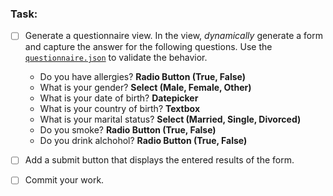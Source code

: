 ### Task:

* [ ] Generate a questionnaire view. In the view, _dynamically_ generate a form and capture the answer for the following questions. Use the [`questionnaire.json`](assets/questionnaire.json) to validate the behavior.

    -    Do you have allergies? **Radio Button (True, False)**
    -    What is your gender? **Select (Male, Female, Other)**
    -    What is your date of birth? **Datepicker**
    -    What is your country of birth? **Textbox**
    -    What is your marital status? **Select (Married, Single, Divorced)**
    -    Do you smoke? **Radio Button (True, False)**
    -    Do you drink alchohol? **Radio Button (True, False)**

* [ ] Add a submit button that displays the entered results of the form. 

* [ ] Commit your work.
